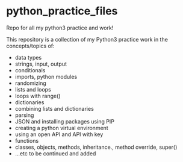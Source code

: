 # python_practice_files
Repo for all my python3 practice and work!

This repository is a collection of my Python3 practice work in the concepts/topics of:

- data types
- strings, input, output
- conditionals
- imports, python modules
- randomizing
- lists and loops
- loops with range()
- dictionaries
- combining lists and dictionaries
- parsing
- JSON and installing packages using PIP
- creating a python virtual environment
- using an open API and API with key
- functions
- classes, objects, methods, inheritance., method override, super()
- ...etc to be continued and added
